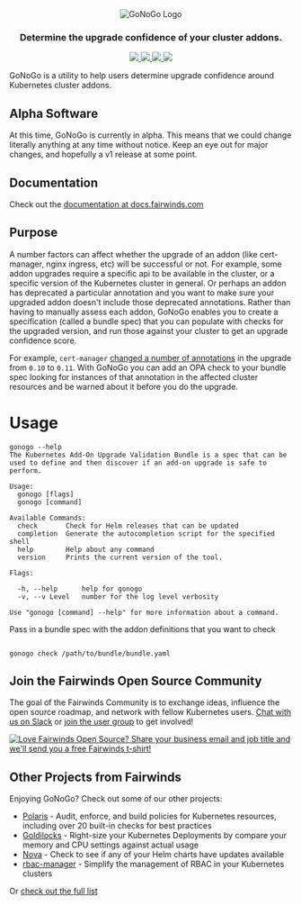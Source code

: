 <div align="center" class="no-border">
  <img src="https://gonogo.docs.fairwinds.com/img/gonogo-logo.png" alt="GoNoGo Logo">
  <br>
  <h3>Determine the upgrade confidence of your cluster addons.</h3>
  <a href="https://github.com/FairwindsOps/gonogo/releases">
    <img src="https://img.shields.io/github/v/release/FairwindsOps/gonogo">
  </a>
  <a href="https://goreportcard.com/report/github.com/FairwindsOps/gonogo">
    <img src="https://goreportcard.com/badge/github.com/FairwindsOps/gonogo">
  </a>
  <a href="https://circleci.com/gh/FairwindsOps/gonogo.svg">
    <img src="https://circleci.com/gh/FairwindsOps/gonogo.svg?style=svg">
  </a>
  <a href="https://insights.fairwinds.com/gh/FairwindsOps/gonogo">
    <img src="https://insights.fairwinds.com/v0/gh/FairwindsOps/gonogo/badge.svg">
  </a>
</div>


GoNoGo is a utility to help users determine upgrade confidence around Kubernetes cluster addons.

## Alpha Software

At this time, GoNoGo is currently in alpha. This means that we could change literally anything at any time without notice. Keep an eye out for major changes, and hopefully a v1 release at some point.

## Documentation

Check out the [documentation at docs.fairwinds.com](https://gonogo.docs.fairwinds.com)
## Purpose
A number factors can affect whether the upgrade of an addon (like cert-manager, nginx ingress, etc) will be successful or not. For example, some addon upgrades require a specific api to be available in the cluster, or a specific version of the Kubernetes cluster in general. Or perhaps an addon has deprecated a particular annotation and you want to make sure your upgraded addon doesn't include those deprecated annotations. Rather than having to manually assess each addon, GoNoGo enables you to create a specification (called a bundle spec) that you can populate with checks for the upgraded version, and run those against your cluster to get an upgrade confidence score.

For example, `cert-manager` [changed a number of annotations](https://cert-manager.io/docs/installation/upgrading/upgrading-0.10-0.11/#additional-annotation-changes) in the upgrade from `0.10` to `0.11`. With GoNoGo you can add an OPA check to your bundle spec looking for instances of that annotation in the affected cluster resources and be warned about it before you do the upgrade.

# Usage
```
gonogo --help
The Kubernetes Add-On Upgrade Validation Bundle is a spec that can be used to define and then discover if an add-on upgrade is safe to perform.

Usage:
  gonogo [flags]
  gonogo [command]

Available Commands:
  check       Check for Helm releases that can be updated
  completion  Generate the autocompletion script for the specified shell
  help        Help about any command
  version     Prints the current version of the tool.

Flags:

  -h, --help      help for gonogo
  -v, --v Level   number for the log level verbosity

Use "gonogo [command] --help" for more information about a command.

```

Pass in a bundle spec with the addon definitions that you want to check
```

gonogo check /path/to/bundle/bundle.yaml

```



<!-- Begin boilerplate -->
## Join the Fairwinds Open Source Community

The goal of the Fairwinds Community is to exchange ideas, influence the open source roadmap,
and network with fellow Kubernetes users.
[Chat with us on Slack](https://join.slack.com/t/fairwindscommunity/shared_invite/zt-e3c6vj4l-3lIH6dvKqzWII5fSSFDi1g)
or
[join the user group](https://www.fairwinds.com/open-source-software-user-group) to get involved!


<a href="https://www.fairwinds.com/t-shirt-offer?utm_source=gonogo&utm_medium=gonogo&utm_campaign=gonogo-tshirt">

 <img src="https://www.fairwinds.com/hubfs/Doc_Banners/Fairwinds_OSS_User_Group_740x125_v6.png" alt="Love Fairwinds Open Source? Share your business email and job title and we'll send you a free Fairwinds t-shirt!" />
</a>

## Other Projects from Fairwinds


Enjoying GoNoGo? Check out some of our other projects:

* [Polaris](https://github.com/FairwindsOps/Polaris) - Audit, enforce, and build policies for Kubernetes resources, including over 20 built-in checks for best practices
* [Goldilocks](https://github.com/FairwindsOps/Goldilocks) - Right-size your Kubernetes Deployments by compare your memory and CPU settings against actual usage
* [Nova](https://github.com/FairwindsOps/Nova) - Check to see if any of your Helm charts have updates available
* [rbac-manager](https://github.com/FairwindsOps/rbac-manager) - Simplify the management of RBAC in your Kubernetes clusters

Or [check out the full list](https://www.fairwinds.com/open-source-software?utm_source=gonogo&utm_medium=gonogo&utm_campaign=gonogo)

